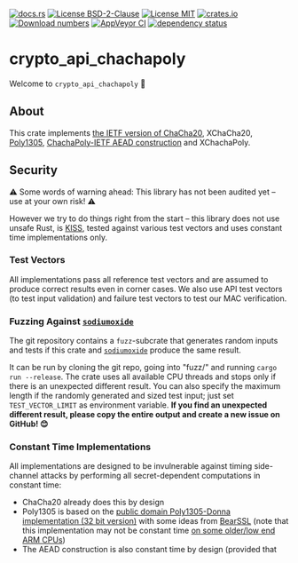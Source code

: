 [![docs.rs](https://docs.rs/crypto_api_chachapoly/badge.svg)](https://docs.rs/crypto_api_chachapoly)
[![License BSD-2-Clause](https://img.shields.io/badge/License-BSD--2--Clause-blue.svg)](https://opensource.org/licenses/BSD-2-Clause)
[![License MIT](https://img.shields.io/badge/License-MIT-blue.svg)](https://opensource.org/licenses/MIT)
[![crates.io](https://img.shields.io/crates/v/crypto_api_chachapoly.svg)](https://crates.io/crates/crypto_api_chachapoly)
[![Download numbers](https://img.shields.io/crates/d/crypto_api_chachapoly.svg)](https://crates.io/crates/crypto_api_chachapoly)
[![AppVeyor CI](https://ci.appveyor.com/api/projects/status/github/KizzyCode/crypto_api_chachapoly?svg=true)](https://ci.appveyor.com/project/KizzyCode/crypto-api-chachapoly)
[![dependency status](https://deps.rs/crate/crypto_api_chachapoly/0.5.0/status.svg)](https://deps.rs/crate/crypto_api_chachapoly/0.5.0)

# crypto_api_chachapoly
Welcome to `crypto_api_chachapoly` 🎉


## About
This crate implements
[the IETF version of ChaCha20](https://tools.ietf.org/html/rfc8439#section-2.4), XChaCha20,
[Poly1305](https://tools.ietf.org/html/rfc8439#section-2.5),
[ChachaPoly-IETF AEAD construction](https://tools.ietf.org/html/rfc8439#section-2.8) and 
XChachaPoly.


## Security
⚠️ Some words of warning ahead: This library has not been audited yet – use at your own risk! ⚠️

However we try to do things right from the start – this library does not use unsafe Rust, is
[KISS](https://en.wikipedia.org/wiki/KISS_principle), tested against various test vectors and uses
constant time implementations only.

### Test Vectors
All implementations pass all reference test vectors and are assumed to produce correct results even
in corner cases. We also use API test vectors (to test input validation) and failure test vectors to
test our MAC verification.

### Fuzzing Against [`sodiumoxide`](https://crates.io/crates/sodiumoxide)
The git repository contains a `fuzz`-subcrate that generates random inputs and tests if this crate
and [`sodiumoxide`](https://crates.io/crates/sodiumoxide) produce the same result.

It can be run by cloning the git repo, going into "fuzz/" and running `cargo run --release`. The
crate uses all available CPU threads and stops only if there is an unexpected different result. You
can also specify the maximum length if the randomly generated and sized test input; just set 
`TEST_VECTOR_LIMIT` as environment variable. **If you find an unexpected different result, please
copy the entire output and create a new issue on GitHub! 😊**

### Constant Time Implementations
All implementations are designed to be invulnerable against timing side-channel attacks by
performing all secret-dependent computations in constant time:
 - ChaCha20 already does this by design
 - Poly1305 is based on the 
   [public domain Poly1305-Donna implementation (32 bit version)](https://github.com/floodyberry/poly1305-donna)
   with some ideas from [BearSSL](https://bearssl.org) (note that this implementation may not be
   constant time [on some older/low end ARM CPUs](https://bearssl.org/ctmul.html#arm))
 - The AEAD construction is also constant time by design (provided that